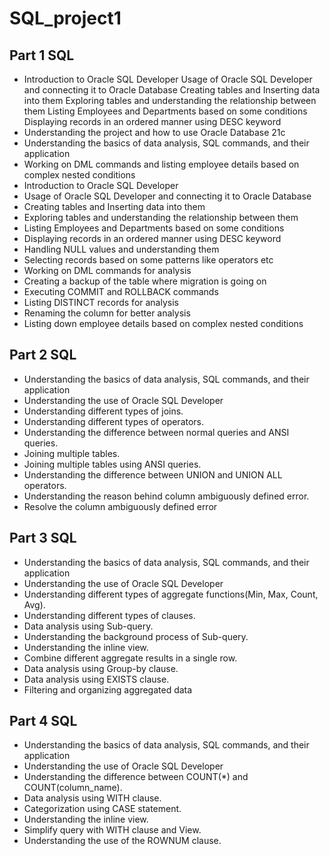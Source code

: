 # SQL_project1

## Part 1 SQL

- Introduction to Oracle SQL Developer Usage of Oracle SQL Developer and connecting it to Oracle Database Creating tables and Inserting data into them Exploring tables and understanding the relationship between them Listing Employees and Departments based on some conditions Displaying records in an ordered manner using DESC keyword
- Understanding the project and how to use Oracle Database 21c
- Understanding the basics of data analysis, SQL commands, and their application
- Working on DML commands and listing employee details based on complex nested conditions
- Introduction to Oracle SQL Developer
- Usage of Oracle SQL Developer and connecting it to Oracle Database
- Creating tables and Inserting data into them
- Exploring tables and understanding the relationship between them
- Listing Employees and Departments based on some conditions
- Displaying records in an ordered manner using DESC keyword
- Handling NULL values and understanding them
- Selecting records based on some patterns like operators etc
- Working on DML commands for analysis
- Creating a backup of the table where migration is going on
- Executing COMMIT and ROLLBACK commands
- Listing DISTINCT records for analysis
- Renaming the column for better analysis
- Listing down employee details based on complex nested conditions


## Part 2 SQL

- Understanding the basics of data analysis, SQL commands, and their application
- Understanding the use of Oracle SQL Developer
- Understanding different types of joins.
- Understanding different types of operators.
- Understanding the difference between normal queries and ANSI queries.
- Joining multiple tables.
- Joining multiple tables using ANSI queries.
- Understanding the difference between UNION and UNION ALL operators.
- Understanding the reason behind column ambiguously defined error.
- Resolve the column ambiguously defined error


## Part 3 SQL

- Understanding the basics of data analysis, SQL commands, and their application
- Understanding the use of Oracle SQL Developer
- Understanding different types of aggregate functions(Min, Max, Count, Avg).
- Understanding different types of clauses.
- Data analysis using Sub-query.
- Understanding the background process of Sub-query.
- Understanding the inline view.
- Combine different aggregate results in a single row.
- Data analysis using Group-by clause.
- Data analysis using EXISTS clause.
- Filtering and organizing aggregated data


## Part 4 SQL

- Understanding the basics of data analysis, SQL commands, and their application
- Understanding the use of Oracle SQL Developer
- Understanding the difference between COUNT(*) and COUNT(column_name).
- Data analysis using WITH clause.
- Categorization using CASE statement.
- Understanding the inline view.
- Simplify query with WITH clause and View.
- Understanding the use of the ROWNUM clause.






